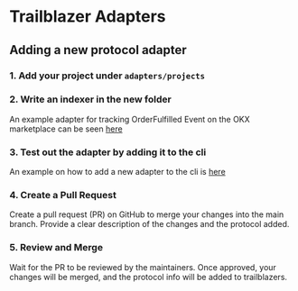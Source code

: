 # Trailblazer Adapters

## Adding a new protocol adapter

### 1. Add your project under `adapters/projects`

### 2. Write an indexer in the new folder

An example adapter for tracking OrderFulfilled Event on the OKX marketplace can be seen [here](./projects/okx/order_fulfilled.go)

### 3. Test out the adapter by adding it to the cli

An example on how to add a new adapter to the cli is [here](../cmd/README.md)

### 4. Create a Pull Request

Create a pull request (PR) on GitHub to merge your changes into the main branch. Provide a clear description of the changes and the protocol added.

### 5. Review and Merge

Wait for the PR to be reviewed by the maintainers. Once approved, your changes will be merged, and the protocol info will be added to trailblazers. 
